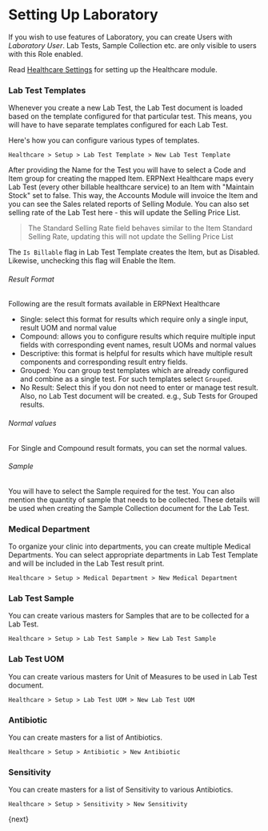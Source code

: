 <!-- add-breadcrumbs -->
# Setting Up Laboratory

If you wish to use features of Laboratory, you can create Users with _Laboratory User_. Lab Tests, Sample Collection etc. are only visible to users with this Role enabled.

Read [Healthcare Settings](/docs/user/manual/en/healthcare/healthcare_settings) for setting up the Healthcare module.

### Lab Test Templates
Whenever you create a new Lab Test, the Lab Test document is loaded based on the template configured for that particular test. This means, you will have to have separate templates configured for each Lab Test.

Here's how you can configure various types of templates.

`Healthcare > Setup > Lab Test Template > New Lab Test Template`

After providing the Name for the Test you will have to select a Code and Item group for creating the mapped Item. ERPNext Healthcare maps every Lab Test (every other billable healthcare service) to an Item with "Maintain Stock" set to false. This way, the Accounts Module will invoice the Item and you can see the Sales related reports of Selling Module. You can also set selling rate of the Lab Test here - this will update the Selling Price List.

> The Standard Selling Rate field behaves similar to the Item Standard Selling Rate, updating this will not update the Selling Price List

The `Is Billable` flag in Lab Test Template creates the Item, but as Disabled. Likewise, unchecking this flag will Enable the Item.

###### Result Format
Following are the result formats available in ERPNext Healthcare

* Single: select this format for results which require only a single input, result UOM and normal value
* Compound: allows you to configure results which require multiple input fields with corresponding event names, result UOMs and normal values
* Descriptive: this format is helpful for results which have multiple result components and corresponding result entry fields.
* Grouped: You can group test templates which are already configured and combine as a single test. For such templates select `Grouped`.
* No Result: Select this if you don not need to enter or manage test result. Also, no Lab Test document will be created. e.g., Sub Tests for Grouped results.

###### Normal values
For Single and Compound result formats, you can set the normal values.

###### Sample
You will have to select the Sample required for the test. You can also mention the quantity of sample that needs to be collected. These details will be used when creating the Sample Collection document for the Lab Test.

### Medical Department
To organize your clinic into departments, you can create multiple Medical Departments. You can select appropriate departments in Lab Test Template and will be included in the Lab Test result print.

`Healthcare > Setup > Medical Department > New Medical Department`

### Lab Test Sample
You can create various masters for Samples that are to be collected for a Lab Test.

`Healthcare > Setup > Lab Test Sample > New Lab Test Sample`

### Lab Test UOM
You can create various masters for Unit of Measures to be used in Lab Test document.

`Healthcare > Setup > Lab Test UOM > New Lab Test UOM`

### Antibiotic
You can create masters for a list of Antibiotics.

`Healthcare > Setup > Antibiotic > New Antibiotic`

### Sensitivity
You can create masters for a list of Sensitivity to various Antibiotics.

`Healthcare > Setup > Sensitivity > New Sensitivity`

{next}
